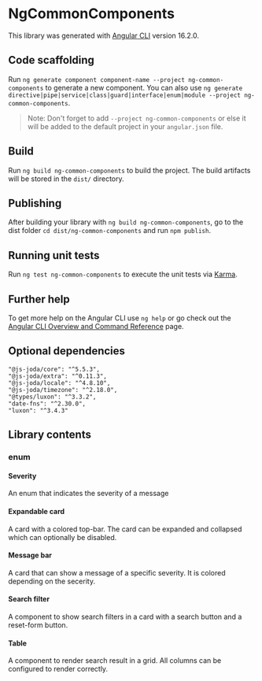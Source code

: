 # NgCommonComponents

This library was generated with [Angular CLI](https://github.com/angular/angular-cli) version 16.2.0.

## Code scaffolding

Run `ng generate component component-name --project ng-common-components` to generate a new component. You can also use `ng generate directive|pipe|service|class|guard|interface|enum|module --project ng-common-components`.

> Note: Don't forget to add `--project ng-common-components` or else it will be added to the default project in your `angular.json` file.

## Build

Run `ng build ng-common-components` to build the project. The build artifacts will be stored in the `dist/` directory.

## Publishing

After building your library with `ng build ng-common-components`, go to the dist folder `cd dist/ng-common-components` and run `npm publish`.

## Running unit tests

Run `ng test ng-common-components` to execute the unit tests via [Karma](https://karma-runner.github.io).

## Further help

To get more help on the Angular CLI use `ng help` or go check out the [Angular CLI Overview and Command Reference](https://angular.io/cli) page.

## Optional dependencies

    "@js-joda/core": "^5.5.3",
    "@js-joda/extra": "^0.11.3",
    "@js-joda/locale": "^4.8.10",
    "@js-joda/timezone": "^2.18.0",
    "@types/luxon": "^3.3.2",
    "date-fns": "^2.30.0",
    "luxon": "^3.4.3"

## Library contents

### enum

#### Severity

An enum that indicates the severity of a message

#### Expandable card

A card with a colored top-bar. The card can be expanded and collapsed which can optionally be disabled.

#### Message bar

A card that can show a message of a specific severity. It is colored depending on the secerity.

#### Search filter

A component to show search filters in a card with a search button and a reset-form button.

#### Table

A component to render search result in a grid. All columns can be configured to render correctly.
